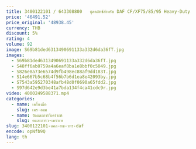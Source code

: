 ```yaml
---
title: 3400122101 / 643308800   ชุดคลัทช์สําหรับ DAF CF/XF75/85/95 Heavy-Duty รถบรรทุกอุปกรณ์เสริม
price: '46491.52'
price_original: '48938.45'
currency: THB
discount: 5%
rating: 4
volume: 92
image: S69b81ded6313490691133a332d6da36fT.jpg
images:
  - S69b81ded6313490691133a332d6da36fT.jpg
  - S48ff6ab0759a4a6eaf8ba1e8bbf0c5049.jpg
  - S826e8a73e6574d9fb498ec88af9dd183T.jpg
  - S14e667b5c68b4f56b7b6d1ea8e42093by.jpg
  - S7543a595270348afb48d0f0690a65fdd2.jpg
  - S97d642e9d3be41a7bda134f4ca41cdc9r.jpg
video: 4000249588371.mp4
categories:
  - name: เครื่องมือ
    slug: เคร-องม
  - name: วัดและการวิเคราะห์
    slug: ดและการว-เคราะห
slug: 3400122101-ดคล-ทช-าหร-daf
encode: opNfb9Q
lang: th
---
```

  